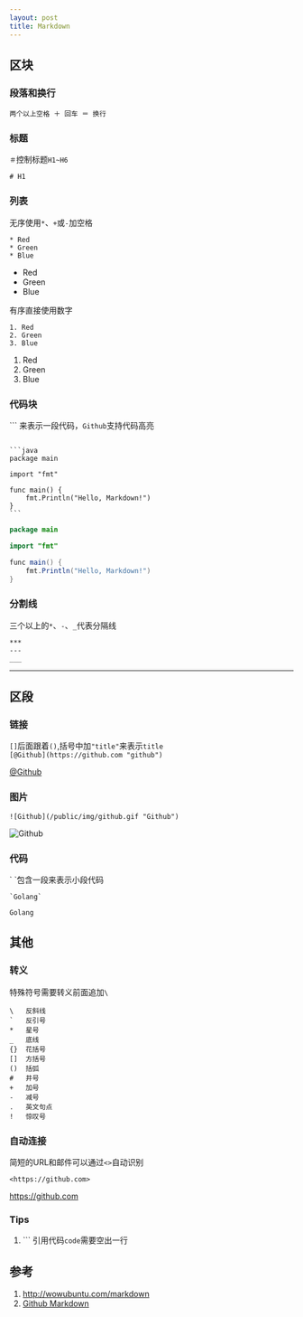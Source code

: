 ```yaml
---
layout: post
title: Markdown
---
```

 
## 区块  
### 段落和换行  
    两个以上空格 ＋ 回车 ＝ 换行
### 标题  
`＃`控制标题`H1~H6`  

```
# H1
```


### 列表  
无序使用`*`、`+`或`-`加空格  

```
* Red
* Green
* Blue
```

* Red
* Green
* Blue

有序直接使用数字

```
1. Red
2. Green
3. Blue
```
1. Red
2. Green
3. Blue

### 代码块 
\`\`\` 来表示一段代码，`Github`支持代码高亮

<pre><code>   
```java  
package main

import "fmt"

func main() {
    fmt.Println("Hello, Markdown!")
}
```
</code></pre>

```java
package main

import "fmt"

func main() {
    fmt.Println("Hello, Markdown!")
}
```  

### 分割线
三个以上的`*`、`-`、`_`代表分隔线 


```
***
---
___
```
___

## 区段
### 链接
`[]`后面跟着`()`,括号中加`"title"`来表示`title`  
`[@Github](https://github.com "github")`  

[@Github](https://github.com/ "Github")
### 图片
```
![Github](/public/img/github.gif "Github")
```
![Github](/public/img/github.gif "Github")


### 代码
\` \`包含一段来表示小段代码 

```
`Golang`
```

`Golang`

## 其他
### 转义
特殊符号需要转义前面追加`\`

```
\   反斜线
`   反引号
*   星号
_   底线
{}  花括号
[]  方括号
()  括弧
#   井号
+   加号
-   减号
.   英文句点
!   惊叹号
```
### 自动连接
简短的URL和邮件可以通过`<>`自动识别  

```
<https://github.com>
```
<https://github.com>

###  Tips
1. \`\`\` 引用代码`code`需要空出一行

## 参考
1. <http://wowubuntu.com/markdown>
2. [Github Markdown](https://help.github.com/articles/github-flavored-markdown/)

